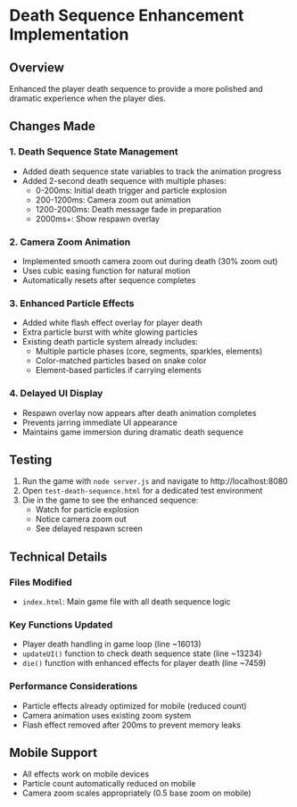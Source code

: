 # Death Sequence Enhancement Implementation

## Overview
Enhanced the player death sequence to provide a more polished and dramatic experience when the player dies.

## Changes Made

### 1. Death Sequence State Management
- Added death sequence state variables to track the animation progress
- Added 2-second death sequence with multiple phases:
  - 0-200ms: Initial death trigger and particle explosion
  - 200-1200ms: Camera zoom out animation
  - 1200-2000ms: Death message fade in preparation
  - 2000ms+: Show respawn overlay

### 2. Camera Zoom Animation
- Implemented smooth camera zoom out during death (30% zoom out)
- Uses cubic easing function for natural motion
- Automatically resets after sequence completes

### 3. Enhanced Particle Effects
- Added white flash effect overlay for player death
- Extra particle burst with white glowing particles
- Existing death particle system already includes:
  - Multiple particle phases (core, segments, sparkles, elements)
  - Color-matched particles based on snake color
  - Element-based particles if carrying elements

### 4. Delayed UI Display
- Respawn overlay now appears after death animation completes
- Prevents jarring immediate UI appearance
- Maintains game immersion during dramatic death sequence

## Testing
1. Run the game with `node server.js` and navigate to http://localhost:8080
2. Open `test-death-sequence.html` for a dedicated test environment
3. Die in the game to see the enhanced sequence:
   - Watch for particle explosion
   - Notice camera zoom out
   - See delayed respawn screen

## Technical Details

### Files Modified
- `index.html`: Main game file with all death sequence logic

### Key Functions Updated
- Player death handling in game loop (line ~16013)
- `updateUI()` function to check death sequence state (line ~13234)
- `die()` function with enhanced effects for player death (line ~7459)

### Performance Considerations
- Particle effects already optimized for mobile (reduced count)
- Camera animation uses existing zoom system
- Flash effect removed after 200ms to prevent memory leaks

## Mobile Support
- All effects work on mobile devices
- Particle count automatically reduced on mobile
- Camera zoom scales appropriately (0.5 base zoom on mobile)